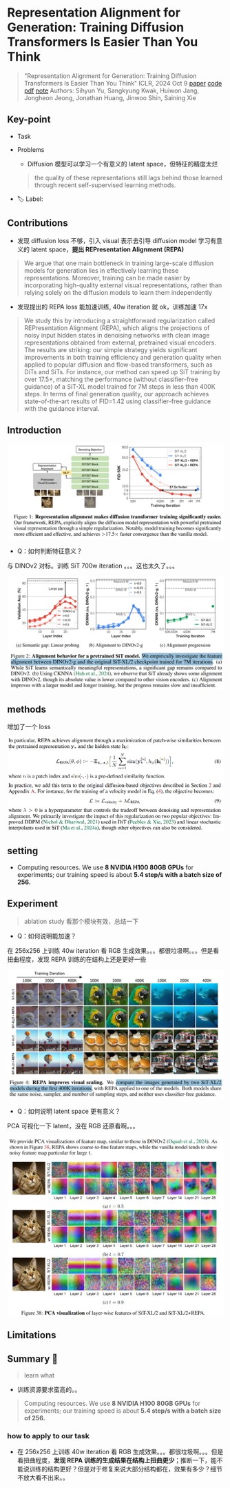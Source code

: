 # Representation Alignment for Generation: Training Diffusion Transformers Is Easier Than You Think

> "Representation Alignment for Generation: Training Diffusion Transformers Is Easier Than You Think" ICLR, 2024 Oct 9
> [paper](http://arxiv.org/abs/2410.06940v3) [code]() [pdf](./2024_10_Arxiv_Representation-Alignment-for-Generation--Training-Diffusion-Transformers-Is-Easier-Than-You-Think.pdf) [note](./2024_10_Arxiv_Representation-Alignment-for-Generation--Training-Diffusion-Transformers-Is-Easier-Than-You-Think_Note.md)
> Authors: Sihyun Yu, Sangkyung Kwak, Huiwon Jang, Jongheon Jeong, Jonathan Huang, Jinwoo Shin, Saining Xie

## Key-point

- Task

- Problems

  - Diffusion 模型可以学习一个有意义的 latent space，但特征的精度太烂

  > the quality of these representations still lags behind those learned through recent self-supervised learning methods.

- :label: Label:

## Contributions

- 发现 diffusion loss 不够，引入 visual 表示去引导 diffusion model 学习有意义的 latent space，**提出 REPresentation Alignment (REPA)**

> We argue that one main bottleneck in training large-scale diffusion models for generation lies in effectively learning these representations. Moreover, training can be made easier by incorporating high-quality external visual representations, rather than relying solely on the diffusion models to learn them independently

- 发现提出的 REPA loss 能加速训练, 40w iteration 就 ok，训练加速 17x

> We study this by introducing a straightforward regularization called REPresentation Alignment (REPA), which aligns the projections of noisy input hidden states in denoising networks with clean image representations obtained from external, pretrained visual encoders. The results are striking: our simple strategy yields significant improvements in both training efficiency and generation quality when applied to popular diffusion and flow-based transformers, such as DiTs and SiTs. For instance, our method can speed up SiT training by over 17.5×, matching the performance (without classifier-free guidance) of a SiT-XL model trained for 7M steps in less than 400K steps. In terms of final generation quality, our approach achieves state-of-the-art results of FID=1.42 using classifier-free guidance with the guidance interval.



## Introduction

![fig1](docs/2024_10_Arxiv_Representation-Alignment-for-Generation--Training-Diffusion-Transformers-Is-Easier-Than-You-Think_Note/fig1.png)



- Q：如何判断特征意义？

与 DINOv2 对标。训练 SiT 700w iteration 。。。这也太久了。。。

![fig2](docs/2024_10_Arxiv_Representation-Alignment-for-Generation--Training-Diffusion-Transformers-Is-Easier-Than-You-Think_Note/fig2.png)







## methods

增加了一个 loss

![eq8](docs/2024_10_Arxiv_Representation-Alignment-for-Generation--Training-Diffusion-Transformers-Is-Easier-Than-You-Think_Note/eq8.png)





## setting

- Computing resources. We use **8 NVIDIA H100 80GB GPUs** for experiments; our training speed is about **5.4 step/s with a batch size of 256.** 







## Experiment

> ablation study 看那个模块有效，总结一下

- Q：如何说明能加速？

在 256x256 上训练 40w iteration 看 RGB 生成效果。。。都很垃圾啊。。。但是看扭曲程度，发现 REPA 训练的在结构上还是更好一些

![fig4](docs/2024_10_Arxiv_Representation-Alignment-for-Generation--Training-Diffusion-Transformers-Is-Easier-Than-You-Think_Note/fig4.png)







- Q：如何说明 latent space 更有意义？

PCA 可视化一下 latent，没在 RGB 还原看啊。。。

![fig38](docs/2024_10_Arxiv_Representation-Alignment-for-Generation--Training-Diffusion-Transformers-Is-Easier-Than-You-Think_Note/fig38.png)





## Limitations

## Summary :star2:

> learn what

- 训练资源要求蛮高的。。

> Computing resources. We use **8 NVIDIA H100 80GB GPUs** for experiments; our training speed is about **5.4 step/s with a batch size of 256.** 



### how to apply to our task

- 在 256x256 上训练 40w iteration 看 RGB 生成效果。。。都很垃圾啊。。。但是看扭曲程度，**发现 REPA 训练的生成结果在结构上扭曲更少**；推断一下，能不能说训练的结构更好？但是对于修复来说大部分结构都在，效果有多少？细节不放大看不出来。。
